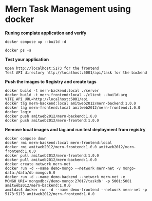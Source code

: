 # Mern Task Management using docker

**Runing complate application and verify**

```
docker compose up --build -d

docker ps -a

```

**Test your application**

```
Open http://localhost:5173 for the frontend
Test API directory http://localhost:5001/api/task for the backend

```

**Push the images to Registry and create tags**

```
docker build -t mern-backend:local ./server
docker build -t mern-frontend:local ./client --build-arg VITE_API_URL=http://localhost:5001/api
docker tag mern-backend:local amitweb2012/mern-backend:1.0.0
docker tag mern-frontend:local amitweb2012/mern-frontend:1.0.0
docker login
docker push amitweb2012/mern-backend:1.0.0
docker push amitweb2012/mern-frontend:1.0.0

```

**Remove local images and tag and run test deployment from registry**

```
docker compose down
docker rmi mern-backend:local mern-frontend:local
docker rmi amitweb2012/mern-frontend:1.0.0 amitweb2012/mern-frontend:1.0.0
docker pull amitweb2012/mern-frontend:1.0.0
docker pull amitweb2012/mern-backend:1.0.0
docker create network mern-net
docker run -d --name demo-mongo --network mern-net -v mongo-data:/data/db mongo:6.0
docker run -d --name demo-backend --network mern-net -e MONGO_URI='mongodb://demo-mongo:27017/taskdb' -p 5001:5001 amitweb2012/mern-backend:1.0.0
amitdas$ docker run -d --name demo-frontend --network mern-net -p 5173:5173 amitweb2012/mern-frontend:1.0.0

```
